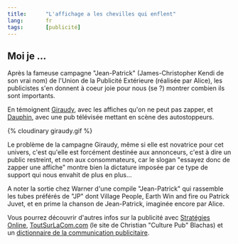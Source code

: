 ```yaml
--- 
title:      "L'affichage a les chevilles qui enflent" 
lang:       fr 
tags:       [publicité]
---
```



## Moi je ...

Après la fameuse campagne "Jean-Patrick" (James-Christopher Kendi de son vrai nom) de l'Union de la Publicité Extérieure (réalisée par Alice), les publicistes s'en donnent à coeur joie pour nous (se ?) montrer combien ils sont importants.

En témoignent [Giraudy](http://www.giraudy.fr/), avec les affiches qu'on ne peut pas zapper, et [Dauphin](http://www.dauphin-affichage.com/), avec une pub télévisée mettant en scène des autostoppeurs.

{% cloudinary giraudy.gif %}

Le problème de la campagne Giraudy, même si elle est novatrice pour cet univers, c'est qu'elle est forcément destinée aux annonceurs, c'est à dire un public restreint, et non aux consommateurs, car le slogan "essayez donc de zapper une affiche" montre bien la dictature imposée par ce type de support qui nous envahit de plus en plus…

A noter la sortie chez Warner d'une compile "Jean-Patrick" qui rassemble les tubes préférés de "JP" dont Village People, Earth Win and fire ou Patrick Juvet, et en prime la chanson de Jean-Patrick, imaginée encore par Alice.

Vous pourrez découvrir d'autres infos sur la publicité avec [Stratégies Online](http://www.strategies-online.com/), [ToutSurLaCom.com](http://www.toutsurlacom.com/) (le site de Christian "Culture Pub" Blachas) et un [dictionnaire de la communication publicitaire](http://www.ucad.fr/pub/virt/univers/dicopub/).
